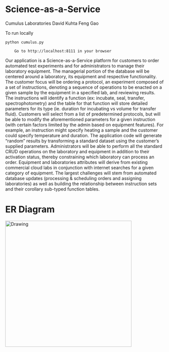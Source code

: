 # Science-as-a-Service

Cumulus Laboratories
David Kuhta
Feng Gao

To run locally

    python cumulus.py

		Go to http://localhost:8111 in your browser


Our application is a Science-as-a-Service platform for customers to order automated test experiments and for administrators to manage their laboratory equipment. The managerial portion of the database will be centered around a laboratory, its equipment and respective functionality. The customer focus will be ordering a protocol, an experiment composed of a set of instructions, denoting a sequence of operations to be enacted on a given sample by the equipment in a specified lab, and
reviewing results. The instructions will identify a function (ex: incubate, seal, transfer, spectrophotometry) and the table for that function will store detailed parameters for its type (ie. duration for incubating vs volume for transfer fluid). Customers will select from a list of predetermined protocols, but will be able to modify the aforementioned parameters for a given instruction (with certain factors limited by the admin based on equipment features). For example, an instruction
might specify heating a sample and the customer could specify temperature and duration. The application code will generate “random” results by transforming a standard dataset using the customer’s supplied parameters. Administrators will be able to perform all the standard CRUD operations on the laboratory and equipment in addition to their activation status, thereby constraining which laboratory can process an order.  Equipment and laboratories attributes will derive from existing
commercial cloud labs in conjunction with internet searches for a given category of equipment. The largest challenges will stem from automated database updates (processing & scheduling orders and assigning laboratories) as well as building the relationship between instruction sets and their corollary sub-typed function tables.

# ER Diagram

<img src="ER Diagram.png" alt="Drawing" style="width: 400px;"/>
